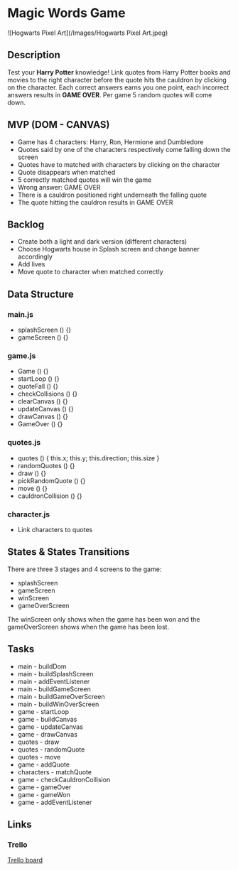 # Magic Words Game

![Hogwarts Pixel Art](/Images/Hogwarts Pixel Art.jpeg) 

## Description

Test your **Harry Potter** knowledge! Link quotes from Harry Potter books and movies to the right character before the quote hits the cauldron by clicking on the character. Each correct answers earns you one point, each incorrect answers results in **GAME OVER**. Per game 5 random quotes will come down.

## MVP (DOM - CANVAS)

* Game has 4 characters: Harry, Ron, Hermione and Dumbledore
* Quotes said by one of the characters respectively come falling down the screen
* Quotes have to matched with characters by clicking on the character
* Quote disappears when matched
* 5 correctly matched quotes will win the game  
* Wrong answer: GAME OVER
* There is a cauldron positioned right underneath the falling quote
* The quote hitting the cauldron results in GAME OVER

## Backlog

* Create both a light and dark version (different characters)
* Choose Hogwarts house in Splash screen and change banner accordingly
* Add lives
* Move quote to character when matched correctly

## Data Structure

### main.js

* splashScreen () {}
* gameScreen () {}

### game.js

* Game () {}
* startLoop () {}
* quoteFall () {}
* checkCollisions () {}
* clearCanvas () {}
* updateCanvas () {}
* drawCanvas () {}
* GameOver () {}

### quotes.js

* quotes () { this.x; this.y; this.direction; this.size }
* randomQuotes () {}
* draw () {}
* pickRandomQuote () {}
* move () {}
* cauldronCollision () {}

### character.js

* Link characters to quotes

## States & States Transitions

There are three 3 stages and 4 screens to the game:
* splashScreen
* gameScreen
* winScreen
* gameOverScreen

The winScreen only shows when the game has been won and the gameOverScreen shows when the game has been lost.

## Tasks

* main - buildDom
* main - buildSplashScreen
* main - addEventListener
* main - buildGameScreen
* main - buildGameOverScreen
* main - buildWinOverScreen
* game - startLoop
* game - buildCanvas
* game - updateCanvas
* game - drawCanvas
* quotes - draw
* quotes - randomQuote
* quotes - move
* game - addQuote
* characters - matchQuote
* game - checkCauldronCollision
* game - gameOver
* game - gameWon
* game - addEventListener

## Links

### Trello

[Trello board](https://trello.com/b/U0Bc82Rr/magic-words-game)



